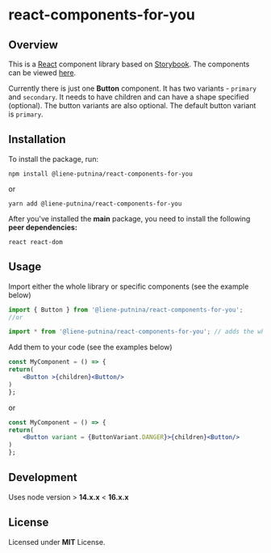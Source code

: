 # react-components-for-you

## Overview

This is a [React](https://reactjs.org/) component library based on [Storybook](https://storybook.js.org/). The components can be viewed [here](https://62e14216056cc0228f7a7c55--storybook-react-components.netlify.app/?path=/story/button--primary).

Currently there is just one **Button** component. It has two variants - `primary` and `secondary`. It needs to have children and can have a shape specified (optional). The button variants are also optional. The default button variant is `primary`.

## Installation

To install the package, run:

```shell
npm install @liene-putnina/react-components-for-you
```

or

```shell
yarn add @liene-putnina/react-components-for-you
```

After you've installed the **main** package, you need to install the following **peer dependencies:**

```shell
react react-dom
```

## Usage

Import either the whole library or specific components (see the example below)

```jsx
import { Button } from '@liene-putnina/react-components-for-you';
//or

import * from '@liene-putnina/react-components-for-you'; // adds the whole library
```

Add them to your code (see the examples below)

```jsx
const MyComponent = () => {
return(
    <Button >{children}<Button/>
)
};
```

or

```jsx
const MyComponent = () => {
return(
    <Button variant = {ButtonVariant.DANGER}>{children}<Button/>
)
};
```

## Development

Uses node version > **14.x.x** < **16.x.x**

## License

Licensed under **MIT** License.
